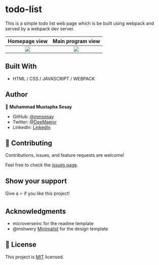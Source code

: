 # todo-list
This is a simple todo list web page which is be built using webpack and served by a webpack dev server.

Homepage view                                     |  Main program view                             |
:------------------------------------------------:|:-----------------------------------------------:
![](./public/images/screenshots/m1.png)           |  ![](./public/images/screenshots/m2.png)


## Built With

- HTML / CSS / JAVASCRIPT / WEBPACK

## Author

👤 **Muhammad Mustapha Sesay**

- GitHub: [@mmsesay](https://github.com/mmsesay)
- Twitter: [@DeeMaejor](https://twitter.com/DeeMaejor)
- LinkedIn: [LinkedIn](https://linkedin.com/in/muhammad-m-sesay)

## 🤝 Contributing

Contributions, issues, and feature requests are welcome!

Feel free to check the [issues page](../../issues/).

## Show your support

Give a ⭐️ if you like this project!

## Acknowledgments
- microverseinc for the readme template
- @mshwery [Minimalist](https://web.archive.org/) for the design template

## 📝 License

This project is [MIT](./MIT.md) licensed.